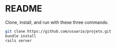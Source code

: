# README

Clone, install, and run with these three commands:

```bash
git clone https://github.com/usuario/projeto.git
bundle install
rails server
